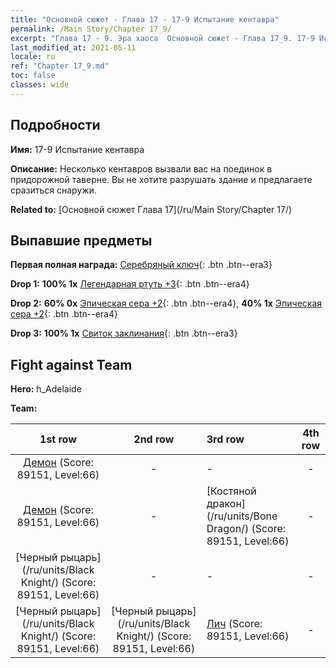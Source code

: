 ```yaml
---
title: "Основной сюжет - Глава 17 - 17-9 Испытание кентавра"
permalink: /Main Story/Chapter 17_9/
excerpt: "Глава 17 - 9. Эра хаоса  Основной сюжет - Глава 17_9. 17-9 Испытание кентавра"
last_modified_at: 2021-05-11
locale: ru
ref: "Chapter 17_9.md"
toc: false
classes: wide
---
```


## Подробности

 **Имя:** 17-9 Испытание кентавра

 **Описание:** Несколько кентавров вызвали вас на поединок в придорожной таверне. Вы не хотите разрушать здание и предлагаете сразиться снаружи.

 **Related to:** [Основной сюжет Глава 17](/ru/Main Story/Chapter 17/)

## Выпавшие предметы

 **Первая полная награда:** [Серебряный ключ](/ItemsRU/con_693/){: .btn .btn--era3}

 **Drop 1:** **100% 1x** [Легендарная ртуть +3](/ItemsRU/mat_56/){: .btn .btn--era4}

 **Drop 2:** **60% 0x** [Эпическая сера +2](/ItemsRU/mat_50/){: .btn .btn--era4}, **40% 1x** [Эпическая сера +2](/ItemsRU/mat_50/){: .btn .btn--era4}

 **Drop 3:** **100% 1x** [Свиток заклинания](/ItemsRU/con_694/){: .btn .btn--era3}


## Fight against Team
 **Hero:** h_Adelaide

 **Team:**


  | 1st row | 2nd row | 3rd row | 4th row |
  |:----:|:----:|:----|:----:|
  | [Демон](/ru/units/Demon/) (Score: 89151, Level:66)  | - | - | - |
  | [Демон](/ru/units/Demon/) (Score: 89151, Level:66)  | - | [Костяной дракон](/ru/units/Bone Dragon/) (Score: 89151, Level:66)  | - |
  | [Черный рыцарь](/ru/units/Black Knight/) (Score: 89151, Level:66)  | - | - | - |
  | [Черный рыцарь](/ru/units/Black Knight/) (Score: 89151, Level:66)  | [Черный рыцарь](/ru/units/Black Knight/) (Score: 89151, Level:66)  | [Лич](/ru/units/Lich/) (Score: 89151, Level:66)  | - |


